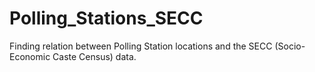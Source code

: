# Polling_Stations_SECC
Finding relation between Polling Station locations and the SECC (Socio-Economic Caste Census) data.
